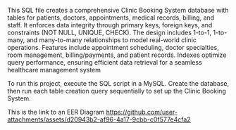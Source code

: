 This SQL file creates a comprehensive Clinic Booking System database with tables for patients, doctors, appointments, medical records, billing, and staff. It enforces data integrity through primary keys, foreign keys, and constraints (NOT NULL, UNIQUE, CHECK). The design includes 1-to-1, 1-to-many, and many-to-many relationships to model real-world clinic operations. Features include appointment scheduling, doctor specialties, room management, billing/payments, and patient records. Indexes optimize query performance, ensuring efficient data retrieval for a seamless healthcare management system

To run this project, execute the SQL script in a MySQL. Create the database, then run each table creation query sequentially to set up the Clinic Booking System.

This is the link to an EER Diagram
https://github.com/user-attachments/assets/d20943b2-af96-4a17-9cbb-c0f577e4cfa2
